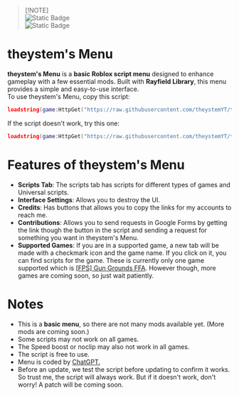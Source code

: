 > [!NOTE]\
![Static Badge](https://img.shields.io/badge/Forks%20are%20not%20allowed%20on%20this%20repository-grey)  
![Static Badge](https://img.shields.io/badge/due%20to%20the%20copyright%20license.-yellow) 
# theystem's Menu

**theystem's Menu** is a **basic Roblox script menu** designed to enhance gameplay with a few essential mods. Built with **Rayfield Library**, this menu provides a simple and easy-to-use interface.  
To use theystem's Menu, copy this script:
```lua
loadstring(game:HttpGet("https://raw.githubusercontent.com/theystemYT/theystems-Menu/refs/heads/main/theystem's%20Menu.lua"))()
```
If the script doesn't work, try this one:
```lua
loadstring(game:HttpGet("https://raw.githubusercontent.com/theystemYT/theystems-Menu/refs/heads/main/theystem's%20Menu.lua",true))()
```
# Features of theystem's Menu
- **Scripts Tab**: The scripts tab has scripts for different types of games and Universal scripts.  
- **Interface Settings**: Allows you to destroy the UI.
- **Credits**: Has buttons that allows you to copy the links for my accounts to reach me.
- **Contributions**: Allows you to send requests in Google Forms by getting the link though the button in the script and sending a request for something you want in theystem's Menu.
- **Supported Games**: If you are in a supported game, a new tab will be made with a checkmark icon and the game name. If you click on it, you can find scripts for the game. These is currently only one game supported which is [[FPS] Gun Grounds FFA](https://www.roblox.com/games/12137249458/FPS-Gun-Grounds-FFA). However though, more games are coming soon, so just wait patiently.
# Notes

- This is a **basic menu**, so there are not many mods available yet. (More mods are coming soon.)  
- Some scripts may not work on all games.  
- The Speed boost or noclip may also not work in all games.
- The script is free to use.  
- Menu is coded by [ChatGPT.](chatgpt.com)
- Before an update, we test the script before updating to confirm it works. So trust me, the script will always work.
But if it doesn't work, don't worry! A patch will be coming soon. 
